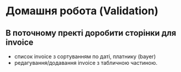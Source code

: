 # Домашня робота (Validation)

## В поточному пректі доробити сторінки для invoice

- список invoice з сортуванням по даті, платнику (bayer)
- редагування/додавання invoice з табличною частиною.

